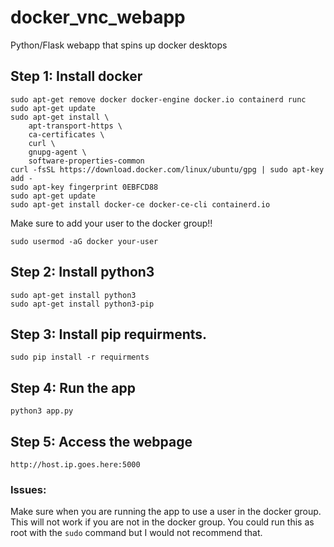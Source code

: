 # docker_vnc_webapp
Python/Flask webapp that spins up docker desktops


## Step 1: Install docker
```
sudo apt-get remove docker docker-engine docker.io containerd runc
sudo apt-get update
sudo apt-get install \
    apt-transport-https \
    ca-certificates \
    curl \
    gnupg-agent \
    software-properties-common
curl -fsSL https://download.docker.com/linux/ubuntu/gpg | sudo apt-key add -
sudo apt-key fingerprint 0EBFCD88
sudo apt-get update
sudo apt-get install docker-ce docker-ce-cli containerd.io
```
Make sure to add your user to the docker group!!
```
sudo usermod -aG docker your-user
```
## Step 2: Install python3
```
sudo apt-get install python3
sudo apt-get install python3-pip
```
## Step 3: Install pip requirments. 
```
sudo pip install -r requirments
```
## Step 4: Run the app
```
python3 app.py
```
## Step 5: Access the webpage
```
http://host.ip.goes.here:5000
```

### Issues:
Make sure when you are running the app to use a user in the docker group. This will not work if you are not in the docker group. You could run this as root with the ```sudo``` command but I would not recommend that. 
